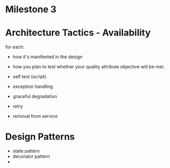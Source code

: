 # Milestone 3

# Architecture Tactics - Availability

for each:
  - how it's manifested in the design
  - how you plan to test whether your quality attribute objective will be met. 

- self test (script)
- exception handling
- graceful degradation
- retry
- removal from service

# Design Patterns

- state pattern
- decorator pattern
- 
